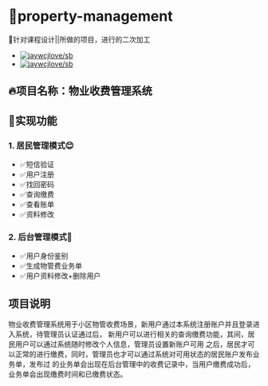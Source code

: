 # :palm_tree:property-management
:rainbow:针对课程设计||所做的项目，进行的二次加工
- [![jaywcjlove/sb](https://jaywcjlove.github.io/sb/lang/chinese.svg)](README.md)
- [![jaywcjlove/sb](https://jaywcjlove.github.io/sb/download/window.svg)](README.md)
## :fire:项目名称：物业收费管理系统
## :pushpin:实现功能
### 1. 居民管理模式:blush:
- :white_check_mark:短信验证
- :white_check_mark:用户注册
- :white_check_mark:找回密码
- :white_check_mark:查询缴费
- :white_check_mark:查看账单
- :white_check_mark:资料修改
### 2. 后台管理模式:cop:
- :white_check_mark:用户身份鉴别
- :white_check_mark:生成物管费业务单
- :white_check_mark:用户资料修改+删除用户
## 项目说明
物业收费管理系统用于小区物管收费场景，新用户通过本系统注册账户并且登录进入系统，待管理员认证通过后，
新用户可以进行相关的查询缴费功能，其间，居民用户可以通过系统随时修改个人信息，管理员设置新账户可用
之后，居民才可以正常的进行缴费，同时，管理员也才可以通过系统对可用状态的居民账户发布业务单，发布过
的业务单会出现在后台管理中的收费记录中，当用户缴费成功后，业务单会出现缴费时间和已缴费状态。

